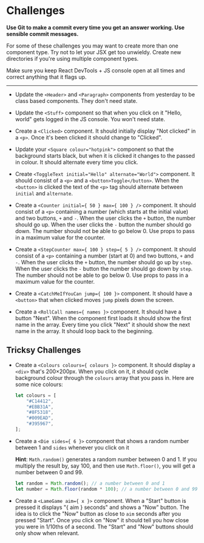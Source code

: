 # Challenges

**Use Git to make a commit every time you get an answer working. Use sensible commit messages.**

For some of these challenges you may want to create more than one component type. Try not to let your JSX get too unwieldy. Create new directories if you're using multiple component types.

Make sure you keep React DevTools + JS console open at all times and correct anything that it flags up.

---

- Update the `<Header>` and `<Paragraph>` components from yesterday to be class based components. They don't need state.

- Update the `<Stuff>` component so that when you click on it "Hello, world" gets logged in the JS console. You won't need state.

- Create a `<Clicked>` component. It should initially display "Not clicked" in a `<p>`. Once it's been clicked it should change to "Clicked".

- Update your `<Square colour="hotpink">` component so that the background starts black, but when it is clicked it changes to the passed in colour. It should alternate every time you click.

- Create `<ToggleText initial="Hello" alternate="World">` component. It should consist of a `<p>` and a `<button>Toggle</button>`. When the `<button>` is clicked the text of the `<p>` tag should alternate between `initial` and `alternate`.

- Create a `<Counter initial={ 50 } max={ 100 } />` component. It should consist of a `<p>` containing a number (which starts at the initial value) and two buttons, `+` and `-`. When the user clicks the `+` button, the number should go up. When the user clicks the `-` button the number should go down. The number should not be able to go below 0. Use props to pass in a maximum value for the counter.

- Create a `<StepCounter max={ 100 } step={ 5 } />` component. It should consist of a `<p>` containing a number (start at 0) and two buttons, `+` and `-`. When the user clicks the `+` button, the number should go up by `step`. When the user clicks the `-` button the number should go down by `step`. The number should not be able to go below 0. Use props to pass in a maximum value for the counter.

- Create a `<CatchMeIfYouCan jump={ 100 }>` component. It should have a `<button>` that when clicked moves `jump` pixels down the screen.

- Create a `<RollCall names={ names }>` component. It should have a button "Next". When the component first loads it should show the first name in the array. Every time you click "Next" it should show the next name in the array. It should loop back to the beginning.


## Tricksy Challenges

- Create a `<Colours colours={ colours }>` component. It should display a `<div>` that's 200×200px.  When you click on it, it should cycle background colour through the `colours` array that you pass in. Here are some nice colours:

    ```js
    let colours = [
        "#C14412",
        "#EBB31A",
        "#8F5318",
        "#009EAD",
        "#395967",
    ];
    ```

- Create a `<Die sides={ 6 }>` component that shows a random number between 1 and `sides` whenever you click on it

    **Hint**: `Math.random()` generates a random number between 0 and 1. If you multiply the result by, say 100, and then use `Math.floor()`, you will get a number between 0 and 99.

    ```javascript
    let random = Math.random(); // a number between 0 and 1
    let number = Math.floor(random * 100); // a number between 0 and 99
    ```

- Create a `<LameGame aim={ x }>` component. When a "Start" button is pressed it displays "{ aim } seconds" and shows a "Now" button. The idea is to click the "Now" button as close to `aim` seconds after you pressed "Start". Once you click on "Now" it should tell you how close you were in 1/10ths of a second. The "Start" and "Now" buttons should only show when relevant.
